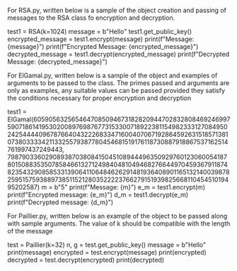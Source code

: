 For RSA.py, written below is a sample of the object creation and passing of messages to the RSA class fo encryption and decryption.

test1 = RSA(k=1024)
message = b"Hello"
test1.get_public_key()
encrypted_message = test1.encrypt(message)
print(f"Message: {message}")
print(f"Encrypted Message: {encrypted_message}")
decrypted_message = test1.decrypt(encrypted_message)
print(f"Decrypted Message: {decrypted_message}")


For ElGamal.py, written below is a sample of the object and examples of arguments to be passed to the class. The primes passed and arguments are only as examples, any suitable values can be passed provided they satisfy the conditions necessary for proper encryption and decryption

test1 = ElGamal(6059056325654647085094673182820944702832808469246997590718614195302008976987677315330071892238115498233312708495024254444096787664043222683347160040706719286459263151857138107380333342113325579387780454681519176118730887918867537162514761997437249443, 7987903360290893870380841504510894449635092976012306005418780150883535078584661327124984048104946827664497045936791187482354329085853313906411064846262914819364089011651321400398782595157593889738511521280352222376627915193982566811045451019495202587)
m = b"5"
print(f"Message: {m}")
e_m = test1.encrypt(m)
print(f"Encrypted message: {e_m}")
d_m = test1.decrypt(e_m)
print(f"Decrypted message: {d_m}")


For Paillier.py, written below is an example of the object to be passed along with sample arguments. The value of k should be compatible with the length of the message

test = Paillier(k=32)
n, g = test.get_public_key()
message = b"Hello"
print(message)
encrypted = test.encrypt(message)
print(encrypted)
decrypted = test.decrypt(encrypted)
print(decrypted)

